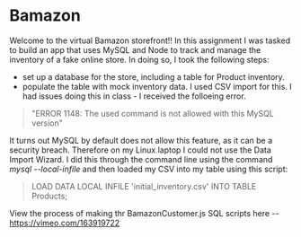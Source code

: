 # Bamazon

Welcome to the virtual Bamazon storefront!! In this assignment I was tasked to build an app that uses MySQL and Node to track and manage the inventory of a fake online store. In doing so, I took the following steps:

+ set up a database for the store, including a table for Product inventory.
+ populate the table with mock inventory data. I used CSV import for this. I had issues doing this in class - I received the folloeing error.

> "ERROR 1148: The used command is not allowed with this MySQL version"

It turns out MySQL by default does not allow this feature, as it can be a security breach. Therefore on my Linux laptop I could not use the Data Import Wizard. I did this through the command line using the command *mysql --local-infile* and then loaded my CSV into my table using this script:

> LOAD DATA LOCAL INFILE 'initial_inventory.csv' INTO TABLE Products;

View the process of making thr BamazonCustomer.js SQL scripts here -- https://vimeo.com/163919722